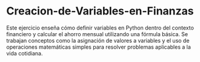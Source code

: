 # Creacion-de-Variables-en-Finanzas
Este ejercicio enseña cómo definir variables en Python dentro del contexto financiero y calcular el ahorro mensual utilizando una fórmula básica. Se trabajan conceptos como la asignación de valores a variables y el uso de operaciones matemáticas simples para resolver problemas aplicables a la vida cotidiana.
